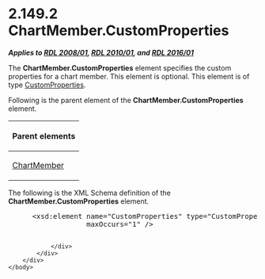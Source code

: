 <html dir="LTR" xmlns:mshelp="http://msdn.microsoft.com/mshelp" xmlns:ddue="http://ddue.schemas.microsoft.com/authoring/2003/5" xmlns:xlink="http://www.w3.org/1999/xlink" xmlns:tool="http://www.microsoft.com/tooltip">
    <head>
        <meta http-equiv="Content-Type" content="text/html; CHARSET=utf-8"></meta>
        <meta name="save" content="history"></meta>
        <title>2.149.2 ChartMember.CustomProperties</title>
        <xml>
            <mshelp:toctitle title="2.149.2 ChartMember.CustomProperties"></mshelp:toctitle>
            <mshelp:rltitle title="[MS-RDL]: ChartMember.CustomProperties"></mshelp:rltitle>
            <mshelp:keyword index="A" term="ac693704-e35f-421e-823a-288df8e05dd9"></mshelp:keyword>
            <mshelp:attr name="DCSext.ContentType" value="open specification"></mshelp:attr>
            <mshelp:attr name="AssetID" value="ac693704-e35f-421e-823a-288df8e05dd9"></mshelp:attr>
            <mshelp:attr name="TopicType" value="kbRef"></mshelp:attr>
            <mshelp:attr name="DCSext.Title" value="[MS-RDL]: ChartMember.CustomProperties" />
        </xml>
    </head>
    <body>
        <div id="header">
            <h1 class="heading">2.149.2 ChartMember.CustomProperties</h1>
        </div>
        <div id="mainSection">
            <div id="mainBody">
                <div id="allHistory" class="saveHistory"></div>
                <div id="sectionSection0" class="section" name="collapseableSection">
                    

<p><b><i>Applies to </i></b><a href="1e855f94-4617-47e4-b89e-0856c6cb420f.md"><b><i>RDL 2008/01</i></b></a><b><i>,
</i></b><a href="3428e690-a348-4ec7-8a6a-8efb42d2cdee.md"><b><i>RDL 2010/01</i></b></a><b><i>,
and </i></b><a href="52ce3983-2bfc-4e72-9359-42aaf5fe4509.md"><b><i>RDL 2016/01</i></b></a></p>

<p>The <b>ChartMember.CustomProperties</b> element specifies
the custom properties for a chart member. This element is optional. This
element is of type <a href="93994776-7d8e-4cf2-932f-9c085f3deaf8.md">CustomProperties</a>.</p>

<p>Following is the parent element of the <b>ChartMember.CustomProperties</b>
element.</p>

<table>
 <thead>
  <tr>
   <th>
   <p>Parent elements</p>
   </th>
  </tr>
 </thead>
 <tr>
  <td>
  <p><a href="cf9582d0-a552-465d-9268-f97d5d7050e0.md">ChartMember</a></p>
  </td>
 </tr>
</table>

<p>The following is the XML Schema definition of the <b>ChartMember.CustomProperties</b>
element.</p>

<dl>
<dd>
<div><pre> &lt;xsd:element name=&quot;CustomProperties&quot; type=&quot;CustomPropertiesType&quot; minOccurs=&quot;0&quot; 
              maxOccurs=&quot;1&quot; /&gt;
  
</pre></div>
</dd></dl>


                </div>
            </div>
        </div>
    </body>
</html>